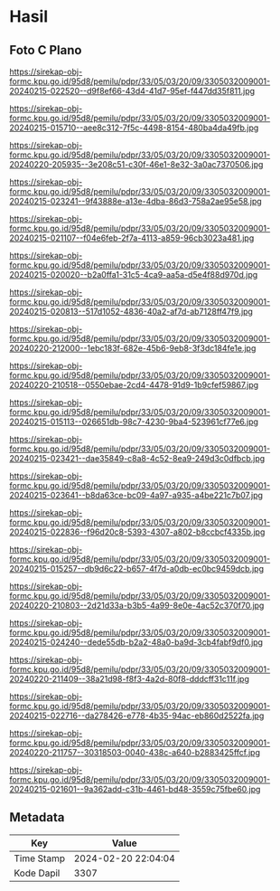 # Hasil

## Foto C Plano

https://sirekap-obj-formc.kpu.go.id/95d8/pemilu/pdpr/33/05/03/20/09/3305032009001-20240215-022520--d9f8ef66-43d4-41d7-95ef-f447dd35f811.jpg

https://sirekap-obj-formc.kpu.go.id/95d8/pemilu/pdpr/33/05/03/20/09/3305032009001-20240215-015710--aee8c312-7f5c-4498-8154-480ba4da49fb.jpg

https://sirekap-obj-formc.kpu.go.id/95d8/pemilu/pdpr/33/05/03/20/09/3305032009001-20240220-205935--3e208c51-c30f-46e1-8e32-3a0ac7370506.jpg

https://sirekap-obj-formc.kpu.go.id/95d8/pemilu/pdpr/33/05/03/20/09/3305032009001-20240215-023241--9f43888e-a13e-4dba-86d3-758a2ae95e58.jpg

https://sirekap-obj-formc.kpu.go.id/95d8/pemilu/pdpr/33/05/03/20/09/3305032009001-20240215-021107--f04e6feb-2f7a-4113-a859-96cb3023a481.jpg

https://sirekap-obj-formc.kpu.go.id/95d8/pemilu/pdpr/33/05/03/20/09/3305032009001-20240215-020020--b2a0ffa1-31c5-4ca9-aa5a-d5e4f88d970d.jpg

https://sirekap-obj-formc.kpu.go.id/95d8/pemilu/pdpr/33/05/03/20/09/3305032009001-20240215-020813--517d1052-4836-40a2-af7d-ab7128ff47f9.jpg

https://sirekap-obj-formc.kpu.go.id/95d8/pemilu/pdpr/33/05/03/20/09/3305032009001-20240220-212000--1ebc183f-682e-45b6-9eb8-3f3dc184fe1e.jpg

https://sirekap-obj-formc.kpu.go.id/95d8/pemilu/pdpr/33/05/03/20/09/3305032009001-20240220-210518--0550ebae-2cd4-4478-91d9-1b9cfef59867.jpg

https://sirekap-obj-formc.kpu.go.id/95d8/pemilu/pdpr/33/05/03/20/09/3305032009001-20240215-015113--026651db-98c7-4230-9ba4-523961cf77e6.jpg

https://sirekap-obj-formc.kpu.go.id/95d8/pemilu/pdpr/33/05/03/20/09/3305032009001-20240215-023421--dae35849-c8a8-4c52-8ea9-249d3c0dfbcb.jpg

https://sirekap-obj-formc.kpu.go.id/95d8/pemilu/pdpr/33/05/03/20/09/3305032009001-20240215-023641--b8da63ce-bc09-4a97-a935-a4be221c7b07.jpg

https://sirekap-obj-formc.kpu.go.id/95d8/pemilu/pdpr/33/05/03/20/09/3305032009001-20240215-022836--f96d20c8-5393-4307-a802-b8ccbcf4335b.jpg

https://sirekap-obj-formc.kpu.go.id/95d8/pemilu/pdpr/33/05/03/20/09/3305032009001-20240215-015257--db9d6c22-b657-4f7d-a0db-ec0bc9459dcb.jpg

https://sirekap-obj-formc.kpu.go.id/95d8/pemilu/pdpr/33/05/03/20/09/3305032009001-20240220-210803--2d21d33a-b3b5-4a99-8e0e-4ac52c370f70.jpg

https://sirekap-obj-formc.kpu.go.id/95d8/pemilu/pdpr/33/05/03/20/09/3305032009001-20240215-024240--dede55db-b2a2-48a0-ba9d-3cb4fabf9df0.jpg

https://sirekap-obj-formc.kpu.go.id/95d8/pemilu/pdpr/33/05/03/20/09/3305032009001-20240220-211409--38a21d98-f8f3-4a2d-80f8-dddcff31c11f.jpg

https://sirekap-obj-formc.kpu.go.id/95d8/pemilu/pdpr/33/05/03/20/09/3305032009001-20240215-022716--da278426-e778-4b35-94ac-eb860d2522fa.jpg

https://sirekap-obj-formc.kpu.go.id/95d8/pemilu/pdpr/33/05/03/20/09/3305032009001-20240220-211757--30318503-0040-438c-a640-b2883425ffcf.jpg

https://sirekap-obj-formc.kpu.go.id/95d8/pemilu/pdpr/33/05/03/20/09/3305032009001-20240215-021601--9a362add-c31b-4461-bd48-3559c75fbe60.jpg


## Metadata

| Key        | Value               |
| ---------- | ------------------- |
| Time Stamp | 2024-02-20 22:04:04 |
| Kode Dapil | 3307                |



